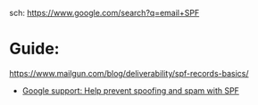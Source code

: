 sch: https://www.google.com/search?q=email+SPF

# Guide:
https://www.mailgun.com/blog/deliverability/spf-records-basics/
- [Google support: Help prevent spoofing and spam with SPF](https://support.google.com/a/answer/33786)
